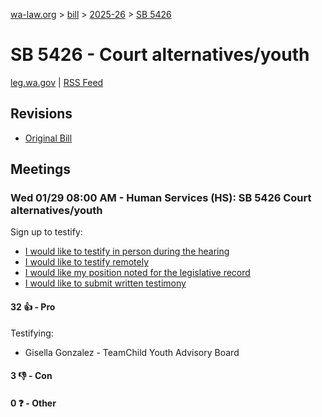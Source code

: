 [wa-law.org](/) > [bill](/bill/) > [2025-26](/bill/2025-26/) > [SB 5426](/bill/2025-26/sb/5426/)

# SB 5426 - Court alternatives/youth
[leg.wa.gov](https://app.leg.wa.gov/billsummary?BillNumber=5426&Year=2025&Initiative=false) | [RSS Feed](./rss.xml)

## Revisions
* [Original Bill](1/)

## Meetings
### Wed 01/29 08:00 AM - Human Services (HS): SB 5426 Court alternatives/youth
Sign up to testify:
* [I would like to testify in person during the hearing](https://app.leg.wa.gov/csi/Testifier/Add?chamber=House&mId=32568&aId=162343&caId=25195&tId=1)
* [I would like to testify remotely](https://app.leg.wa.gov/csi/Testifier/Add?chamber=House&mId=32568&aId=162343&caId=25195&tId=2)
* [I would like my position noted for the legislative record](https://app.leg.wa.gov/csi/Testifier/Add?chamber=House&mId=32568&aId=162343&caId=25195&tId=3)
* [I would like to submit written testimony](https://app.leg.wa.gov/csi/Testifier/Add?chamber=House&mId=32568&aId=162343&caId=25195&tId=4)

#### 32 👍 - Pro
Testifying:
* Gisella Gonzalez - TeamChild Youth Advisory Board

#### 3 👎 - Con

#### 0 ❓ - Other
